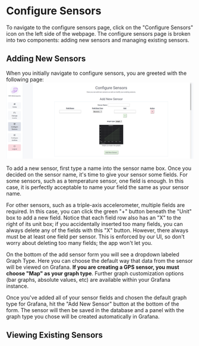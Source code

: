 # Configure Sensors
To navigate to the configure sensors page, click on the "Configure Sensors" icon on the left side of the webpage. The configure sensors page is broken into two components: adding new sensors and managing existing sensors.

## Adding New Sensors
When you initially navigate to configure sensors, you are greeted with the following page:
![Add Sensor Form](imgs/add_sensor.png)

To add a new sensor, first type a name into the sensor name box. Once you decided on the sensor name, it's time to give your sensor some fields. For some sensors, such as a temperature sensor, one field is enough. In this case, it is perfectly acceptable to name your field the same as your sensor name.

For other sensors, such as a triple-axis accelerometer, multiple fields are required. In this case, you can click the green "+" button beneath the "Unit" box to add a new field. Notice that each field row also has an "X" to the right of its unit box; if you accidentally inserted too many fields, you can always delete any of the fields with this "X" button. However, there always must be at least one field per sensor. This is enforced by our UI, so don't worry about deleting too many fields; the app won't let you.

On the bottom of the add sensor form you will see a dropdown labeled Graph Type. Here you can choose the default way that data from the sensor will be viewed on Grafana. **If you are creating a GPS sensor, you must choose "Map" as your graph type**. Further graph customization options (bar graphs, absolute values, etc) are available within your Grafana instance.

Once you've added all of your sensor fields and chosen the default graph type for Grafana, hit the "Add New Sensor" button at the bottom of the form. The sensor will then be saved in the database and a panel with the graph type you chose will be created automatically in Grafana.

## Viewing Existing Sensors